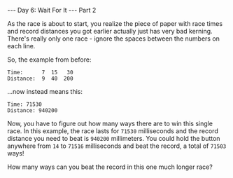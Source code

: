 --- Day 6: Wait For It ---
Part 2

As the race is about to start, you realize the piece of paper with race times and record distances you got earlier
actually just has very bad kerning. There's really only one race - ignore the spaces between the numbers on each line.

So, the example from before:

```
Time:      7  15   30
Distance:  9  40  200
```

...now instead means this:

```
Time: 71530
Distance: 940200
```

Now, you have to figure out how many ways there are to win this single race. In this example, the race lasts for
`71530` milliseconds and the record distance you need to beat is `940200` millimeters.
You could hold the button anywhere from `14` to `71516` milliseconds and beat the record, a total of `71503` ways!

How many ways can you beat the record in this one much longer race?

